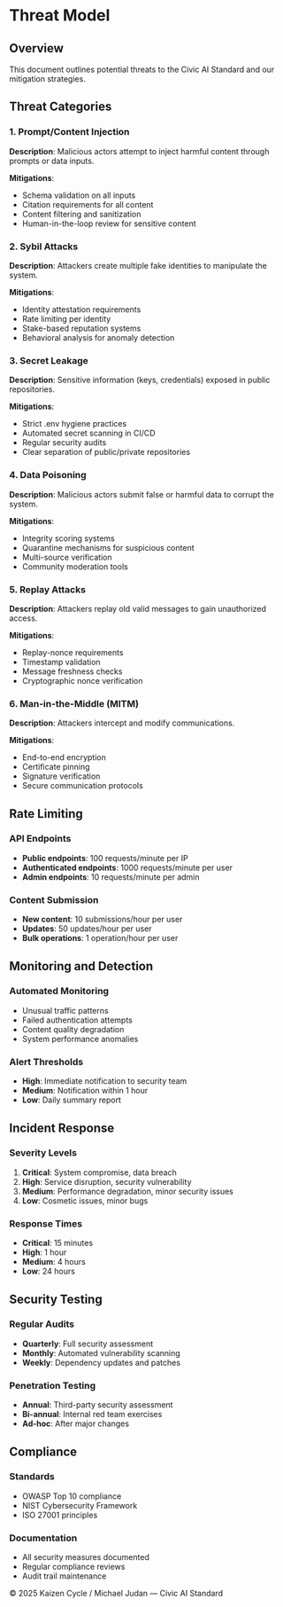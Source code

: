 # Threat Model

## Overview
This document outlines potential threats to the Civic AI Standard and our mitigation strategies.

## Threat Categories

### 1. Prompt/Content Injection
**Description**: Malicious actors attempt to inject harmful content through prompts or data inputs.

**Mitigations**:
- Schema validation on all inputs
- Citation requirements for all content
- Content filtering and sanitization
- Human-in-the-loop review for sensitive content

### 2. Sybil Attacks
**Description**: Attackers create multiple fake identities to manipulate the system.

**Mitigations**:
- Identity attestation requirements
- Rate limiting per identity
- Stake-based reputation systems
- Behavioral analysis for anomaly detection

### 3. Secret Leakage
**Description**: Sensitive information (keys, credentials) exposed in public repositories.

**Mitigations**:
- Strict .env hygiene practices
- Automated secret scanning in CI/CD
- Regular security audits
- Clear separation of public/private repositories

### 4. Data Poisoning
**Description**: Malicious actors submit false or harmful data to corrupt the system.

**Mitigations**:
- Integrity scoring systems
- Quarantine mechanisms for suspicious content
- Multi-source verification
- Community moderation tools

### 5. Replay Attacks
**Description**: Attackers replay old valid messages to gain unauthorized access.

**Mitigations**:
- Replay-nonce requirements
- Timestamp validation
- Message freshness checks
- Cryptographic nonce verification

### 6. Man-in-the-Middle (MITM)
**Description**: Attackers intercept and modify communications.

**Mitigations**:
- End-to-end encryption
- Certificate pinning
- Signature verification
- Secure communication protocols

## Rate Limiting

### API Endpoints
- **Public endpoints**: 100 requests/minute per IP
- **Authenticated endpoints**: 1000 requests/minute per user
- **Admin endpoints**: 10 requests/minute per admin

### Content Submission
- **New content**: 10 submissions/hour per user
- **Updates**: 50 updates/hour per user
- **Bulk operations**: 1 operation/hour per user

## Monitoring and Detection

### Automated Monitoring
- Unusual traffic patterns
- Failed authentication attempts
- Content quality degradation
- System performance anomalies

### Alert Thresholds
- **High**: Immediate notification to security team
- **Medium**: Notification within 1 hour
- **Low**: Daily summary report

## Incident Response

### Severity Levels
1. **Critical**: System compromise, data breach
2. **High**: Service disruption, security vulnerability
3. **Medium**: Performance degradation, minor security issues
4. **Low**: Cosmetic issues, minor bugs

### Response Times
- **Critical**: 15 minutes
- **High**: 1 hour
- **Medium**: 4 hours
- **Low**: 24 hours

## Security Testing

### Regular Audits
- **Quarterly**: Full security assessment
- **Monthly**: Automated vulnerability scanning
- **Weekly**: Dependency updates and patches

### Penetration Testing
- **Annual**: Third-party security assessment
- **Bi-annual**: Internal red team exercises
- **Ad-hoc**: After major changes

## Compliance

### Standards
- OWASP Top 10 compliance
- NIST Cybersecurity Framework
- ISO 27001 principles

### Documentation
- All security measures documented
- Regular compliance reviews
- Audit trail maintenance

© 2025 Kaizen Cycle / Michael Judan — Civic AI Standard
